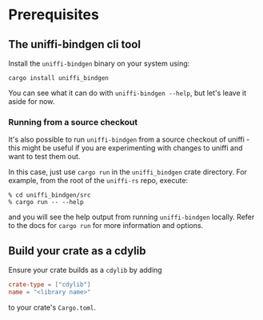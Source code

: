 # Prerequisites

## The uniffi-bindgen cli tool

Install the `uniffi-bindgen` binary on your system using:

`cargo install uniffi_bindgen`

You can see what it can do with `uniffi-bindgen --help`, but let's leave it aside for now.

### Running from a source checkout

It's also possible to run `uniffi-bindgen` from a source checkout of uniffi - this might
be useful if you are experimenting with changes to uniffi and want to test them out.

In this case, just use `cargo run` in the `uniffi_bindgen` crate directory.
For example, from the root of the `uniffi-rs` repo, execute:

```shell
% cd uniffi_bindgen/src
% cargo run -- --help
```

and you will see the help output from running `uniffi-bindgen` locally. Refer to
the docs for `cargo run` for more information and options.

## Build your crate as a cdylib

Ensure your crate builds as a `cdylib` by adding
```toml
crate-type = ["cdylib"]
name = "<library name>"
```
to your crate's `Cargo.toml`.
